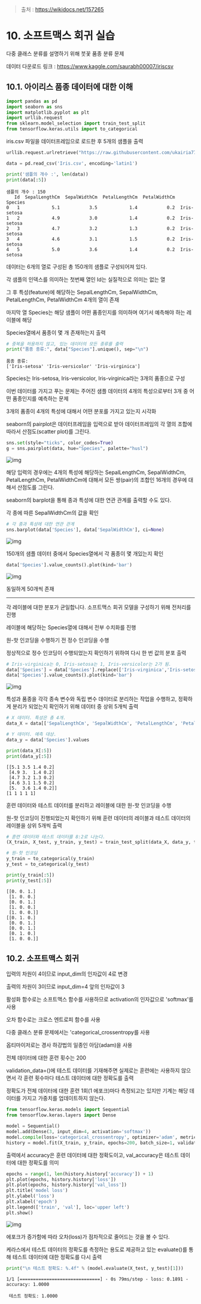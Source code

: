 > 출처 : https://wikidocs.net/157265



# 10. 소프트맥스 회귀 실습

다중 클래스 분류를 설명하기 위해 붓꽃 품종 분류 문제

데이터 다운로드 링크 : https://www.kaggle.com/saurabh00007/iriscsv



## 10.1. 아이리스 품종 데이터에 대한 이해

```python
import pandas as pd
import seaborn as sns
import matplotlib.pyplot as plt
import urllib.request
from sklearn.model_selection import train_test_split
from tensorflow.keras.utils import to_categorical
```

iris.csv 파일을 데이터프레임으로 로드한 후 5개의 샘플을 출력

```python
urllib.request.urlretrieve("https://raw.githubusercontent.com/ukairia777/tensorflow-nlp-tutorial/main/06.%20Machine%20Learning/dataset/Iris.csv", filename="Iris.csv")

data = pd.read_csv('Iris.csv', encoding='latin1')

print('샘플의 개수 :', len(data))
print(data[:5])
```

```
샘플의 개수 : 150
   Id  SepalLengthCm  SepalWidthCm  PetalLengthCm  PetalWidthCm      Species
0   1            5.1           3.5            1.4           0.2  Iris-setosa
1   2            4.9           3.0            1.4           0.2  Iris-setosa
2   3            4.7           3.2            1.3           0.2  Iris-setosa
3   4            4.6           3.1            1.5           0.2  Iris-setosa
4   5            5.0           3.6            1.4           0.2  Iris-setosa
```

데이터는 6개의 열로 구성된 총 150개의 샘플로 구성되어져 있다.

각 샘플의 인덱스를 의미하는 첫번째 열인 Id는 실질적으로 의미는 없는 열

그 후 특성(feature)에 해당하는 SepalLengthCm, SepalWidthCm, PetalLengthCm, PetalWidthCm 4개의 열이 존재

마지막 열 Species는 해당 샘플이 어떤 품종인지를 의미하며 여기서 예측해야 하는 레이블에 해당

Species열에서 품종이 몇 개 존재하는지 출력

```python
# 중복을 허용하지 않고, 있는 데이터의 모든 종류를 출력
print("품종 종류:", data["Species"].unique(), sep="\n")
```

```
품종 종류:
['Iris-setosa' 'Iris-versicolor' 'Iris-virginica']
```

Species는 Iris-setosa, Iris-versicolor, Iris-virginica라는 3개의 품종으로 구성

이번 데이터를 가지고 푸는 문제는 주어진 샘플 데이터의 4개의 특성으로부터 3개 중 어떤 품종인지를 예측하는 문제

3개의 품종이 4개의 특성에 대해서 어떤 분포를 가지고 있는지 시각화

 seaborn의 pairplot은 데이터프레임을 입력으로 받아 데이터프레임의 각 열의 조합에 따라서 산점도(scatter plot)를 그린다.

```python
sns.set(style="ticks", color_codes=True)
g = sns.pairplot(data, hue="Species", palette="husl")
```

![img](https://wikidocs.net/images/page/35476/species.png)

해당 입력의 경우에는 4개의 특성에 해당하는 SepalLengthCm, SepalWidthCm, PetalLengthCm, PetalWidthCm에 대해서 모든 쌍(pair)의 조합인 16개의 경우에 대해서 산점도를 그린다.

seaborn의 barplot을 통해 종과 특성에 대한 연관 관계를 출력할 수도 있다.

각 종에 따른 SepalWidthCm의 값을 확인

```python
# 각 종과 특성에 대한 연관 관계
sns.barplot(data['Species'], data['SepalWidthCm'], ci=None)
```

![img](https://wikidocs.net/images/page/35476/%EC%97%B0%EA%B4%80%EA%B4%80%EA%B3%84.png)

150개의 샘플 데이터 중에서 Species열에서 각 품종이 몇 개있는지 확인

```python
data['Species'].value_counts().plot(kind='bar')
```

![img](https://wikidocs.net/images/page/35476/%ED%92%88%EC%A2%85%EA%B0%9C%EC%88%98.png)

동일하게 50개씩 존재

---

각 레이블에 대한 분포가 균일합니다. 소프트맥스 회귀 모델을 구성하기 위해 전처리를 진행

레이블에 해당하는 Species열에 대해서 전부 수치화를 진행

원-핫 인코딩을 수행하기 전 정수 인코딩을 수행

정상적으로 정수 인코딩이 수행되었는지 확인하기 위하여 다시 한 번 값의 분포 출력

```python
# Iris-virginica는 0, Iris-setosa는 1, Iris-versicolor는 2가 됨.
data['Species'] = data['Species'].replace(['Iris-virginica','Iris-setosa','Iris-versicolor'],[0,1,2])
data['Species'].value_counts().plot(kind='bar')
```

![img](https://wikidocs.net/images/page/35476/%EA%B0%92%EC%9D%98%EB%B6%84%ED%8F%AC2.png)

특성과 품종을 각각 종속 변수와 독립 변수 데이터로 분리하는 작업을 수행하고, 정확하게 분리가 되었는지 확인하기 위해 데이터 중 상위 5개씩 출력

```python
# X 데이터. 특성은 총 4개.
data_X = data[['SepalLengthCm', 'SepalWidthCm', 'PetalLengthCm', 'PetalWidthCm']].values

# Y 데이터. 예측 대상.
data_y = data['Species'].values

print(data_X[:5])
print(data_y[:5])
```

```
[[5.1 3.5 1.4 0.2]
 [4.9 3.  1.4 0.2]
 [4.7 3.2 1.3 0.2]
 [4.6 3.1 1.5 0.2]
 [5.  3.6 1.4 0.2]]
[1 1 1 1 1]
```

훈련 데이터와 테스트 데이터를 분리하고 레이블에 대한 원-핫 인코딩을 수행

원-핫 인코딩이 진행되었는지 확인하기 위해 훈련 데이터의 레이블과 테스트 데이터의 레이블을 상위 5개씩 출력

```python
# 훈련 데이터와 테스트 데이터를 8:2로 나눈다.
(X_train, X_test, y_train, y_test) = train_test_split(data_X, data_y, train_size=0.8, random_state=1)

# 원-핫 인코딩
y_train = to_categorical(y_train)
y_test = to_categorical(y_test)

print(y_train[:5])
print(y_test[:5])
```

```
[[0. 0. 1.]
 [1. 0. 0.]
 [0. 0. 1.]
 [1. 0. 0.]
 [1. 0. 0.]]
[[0. 1. 0.]
 [0. 0. 1.]
 [0. 0. 1.]
 [0. 1. 0.]
 [1. 0. 0.]]
```



## 10.2. 소프트맥스 회귀

입력의 차원이 4이므로 input_dim의 인자값이 4로 변경

출력의 차원이 3이므로 input_dim=4 앞의 인자값이 3

활성화 함수로는 소프트맥스 함수를 사용하므로 activation의 인자값으로 'softmax'를 사용

오차 함수로는 크로스 엔트로피 함수를 사용

다중 클래스 분류 문제에서는 'categorical_crossentropy를 사용

옵티마이저로는 경사 하강법의 일종인 아담(adam)을 사용

전체 데이터에 대한 훈련 횟수는 200

validation_data=()에 테스트 데이터를 기재해주면 실제로는 훈련에는 사용하지 않으면서 각 훈련 횟수마다 테스트 데이터에 대한 정확도를 출력

정확도가 전체 데이터에 대한 훈련 1회(1 에포크)마다 측정되고는 있지만 기계는 해당 데이터를 가지고 가중치를 업데이트하지 않는다.

```python
from tensorflow.keras.models import Sequential
from tensorflow.keras.layers import Dense

model = Sequential()
model.add(Dense(3, input_dim=4, activation='softmax'))
model.compile(loss='categorical_crossentropy', optimizer='adam', metrics=['accuracy'])
history = model.fit(X_train, y_train, epochs=200, batch_size=1, validation_data=(X_test, y_test))
```

출력에서 accuracy은 훈련 데이터에 대한 정확도이고, val_accuracy은 테스트 데이터에 대한 정확도를 의미

```python
epochs = range(1, len(history.history['accuracy']) + 1)
plt.plot(epochs, history.history['loss'])
plt.plot(epochs, history.history['val_loss'])
plt.title('model loss')
plt.ylabel('loss')
plt.xlabel('epoch')
plt.legend(['train', 'val'], loc='upper left')
plt.show()
```

![img](https://wikidocs.net/images/page/35476/%ED%9B%88%EB%A0%A8_%EB%8D%B0%EC%9D%B4%ED%84%B0_%ED%85%8C%EC%8A%A4%ED%8A%B8_%EB%8D%B0%EC%9D%B4%ED%84%B0.png)

에포크가 증가함에 따라 오차(loss)가 점차적으로 줄어드는 것을 볼 수 있다.

케라스에서 테스트 데이터의 정확도를 측정하는 용도로 제공하고 있는 evaluate()를 통해 테스트 데이터에 대한 정확도를 다시 출력

```python
print("\n 테스트 정확도: %.4f" % (model.evaluate(X_test, y_test)[1]))
```

```
1/1 [==============================] - 0s 79ms/step - loss: 0.1891 - accuracy: 1.0000

 테스트 정확도: 1.0000
```

